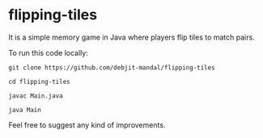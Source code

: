 # flipping-tiles
It is a simple memory game in Java where players flip tiles to match pairs.

To run this code locally:

`git clone https://github.com/debjit-mandal/flipping-tiles`

`cd flipping-tiles`

`javac Main.java`

`java Main`

Feel free to suggest any kind of improvements. 
